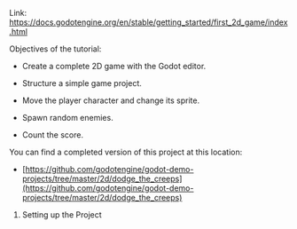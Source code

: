 Link: https://docs.godotengine.org/en/stable/getting_started/first_2d_game/index.html

Objectives of the tutorial:

- Create a complete 2D game with the Godot editor.
    
- Structure a simple game project.
    
- Move the player character and change its sprite.
    
- Spawn random enemies.
    
- Count the score.

You can find a completed version of this project at this location:

- [https://github.com/godotengine/godot-demo-projects/tree/master/2d/dodge_the_creeps](https://github.com/godotengine/godot-demo-projects/tree/master/2d/dodge_the_creeps)


1. Setting up the Project

